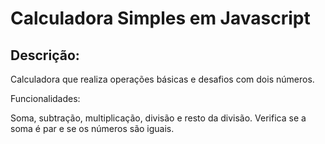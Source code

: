 
# Calculadora Simples em Javascript
## Descrição:

Calculadora que realiza operações básicas e desafios com dois números.

Funcionalidades:

Soma, subtração, multiplicação, divisão e resto da divisão.
Verifica se a soma é par e se os números são iguais.
